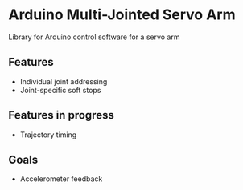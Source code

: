 # Arduino Multi-Jointed Servo Arm
Library for Arduino control software for a servo arm

## Features
* Individual joint addressing
* Joint-specific soft stops

## Features in progress
* Trajectory timing


## Goals
* Accelerometer feedback
